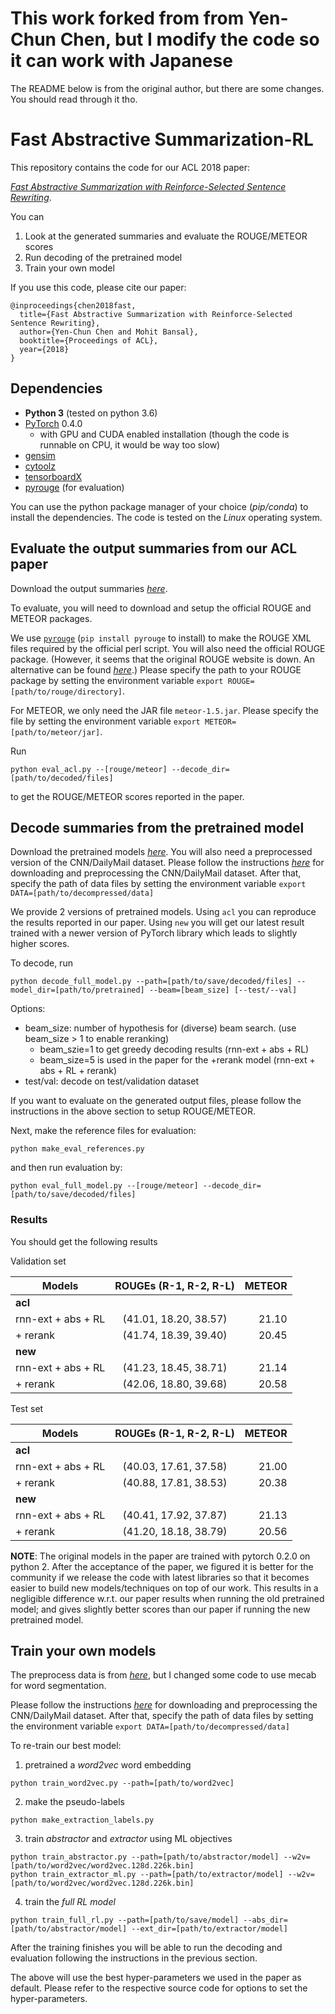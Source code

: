# This work forked from from Yen-Chun Chen, but I modify the code so it can work with Japanese
The README below is from the original author, but there are some changes. You should read through it tho.
# Fast Abstractive Summarization-RL
This repository contains the code for our ACL 2018 paper:

*[Fast Abstractive Summarization with Reinforce-Selected Sentence Rewriting](https://arxiv.org/abs/1805.11080)*.

You can
1. Look at the generated summaries and evaluate the ROUGE/METEOR scores
2. Run decoding of the pretrained model
3. Train your own model

If you use this code, please cite our paper:
```
@inproceedings{chen2018fast,
  title={Fast Abstractive Summarization with Reinforce-Selected Sentence Rewriting},
  author={Yen-Chun Chen and Mohit Bansal},
  booktitle={Proceedings of ACL},
  year={2018}
}
```

## Dependencies
- **Python 3** (tested on python 3.6)
- [PyTorch](https://github.com/pytorch/pytorch) 0.4.0
    - with GPU and CUDA enabled installation (though the code is runnable on CPU, it would be way too slow)
- [gensim](https://github.com/RaRe-Technologies/gensim)
- [cytoolz](https://github.com/pytoolz/cytoolz)
- [tensorboardX](https://github.com/lanpa/tensorboard-pytorch)
- [pyrouge](https://github.com/bheinzerling/pyrouge) (for evaluation)

You can use the python package manager of your choice (*pip/conda*) to install the dependencies.
The code is tested on the *Linux* operating system.

## Evaluate the output summaries from our ACL paper
Download the output summaries *[here](https://bit.ly/acl18_results)*.

To evaluate, you will need to download and setup the official ROUGE and METEOR
packages.

We use [`pyrouge`](https://github.com/bheinzerling/pyrouge)
(`pip install pyrouge` to install)
to make the ROUGE XML files required by the official perl script.
You will also need the official ROUGE package.
(However, it seems that the original ROUGE website is down.
An alternative can be found
*[here](https://github.com/andersjo/pyrouge/tree/master/tools/ROUGE-1.5.5)*.)
Please specify the path to your ROUGE package by setting the environment variable
`export ROUGE=[path/to/rouge/directory]`.


For METEOR, we only need the JAR file `meteor-1.5.jar`.
Please specify the file by setting the environment variable
`export METEOR=[path/to/meteor/jar]`.

Run
```
python eval_acl.py --[rouge/meteor] --decode_dir=[path/to/decoded/files]
```
to get the ROUGE/METEOR scores reported in the paper.

## Decode summaries from the pretrained model
Download the pretrained models *[here](https://bit.ly/acl18_pretrained)*.
You will also need a preprocessed version of the CNN/DailyMail dataset.
Please follow the instructions
*[here](https://github.com/ChenRocks/cnn-dailymail)*
for downloading and preprocessing the CNN/DailyMail dataset.
After that, specify the path of data files by setting the environment variable
`export DATA=[path/to/decompressed/data]`

We provide 2 versions of pretrained models.
Using `acl` you can reproduce the results reported in our paper.
Using `new` you will get our latest result trained with a newer version of PyTorch library
which leads to slightly higher scores.

To decode, run
```
python decode_full_model.py --path=[path/to/save/decoded/files] --model_dir=[path/to/pretrained] --beam=[beam_size] [--test/--val]
```
Options:
- beam_size: number of hypothesis for (diverse) beam search. (use beam_size > 1 to enable reranking)
  - beam_szie=1 to get greedy decoding results (rnn-ext + abs + RL)
  - beam_size=5 is used in the paper for the +rerank model (rnn-ext + abs + RL + rerank)
- test/val: decode on test/validation dataset

If you want to evaluate on the generated output files,
please follow the instructions in the above section to setup ROUGE/METEOR.

Next, make the reference files for evaluation:
```
python make_eval_references.py
```
and then run evaluation by:
```
python eval_full_model.py --[rouge/meteor] --decode_dir=[path/to/save/decoded/files]
```

### Results
You should get the following results

Validation set

| Models             | ROUGEs (R-1, R-2, R-L) | METEOR |
| ------------------ |:----------------------:| ------:|
| **acl** |
| rnn-ext + abs + RL | (41.01, 18.20, 38.57)  |  21.10 |
| + rerank           | (41.74, 18.39, 39.40)  |  20.45 |
| **new** |
| rnn-ext + abs + RL | (41.23, 18.45, 38.71)  |  21.14 |
| + rerank           | (42.06, 18.80, 39.68)  |  20.58 |

Test set

| Models             | ROUGEs (R-1, R-2, R-L) | METEOR |
| ------------------ |:----------------------:| ------:|
| **acl** |
| rnn-ext + abs + RL | (40.03, 17.61, 37.58)  |  21.00 |
| + rerank           | (40.88, 17.81, 38.53)  |  20.38 |
| **new** |
| rnn-ext + abs + RL | (40.41, 17.92, 37.87)  |  21.13 |
| + rerank           | (41.20, 18.18, 38.79)  |  20.56 |

**NOTE**:
The original models in the paper are trained with pytorch 0.2.0 on python 2. 
After the acceptance of the paper, we figured it is better for the community if
we release the code with latest libraries so that it becomes easier to build new
models/techniques on top of our work. 
This results in a negligible difference w.r.t. our paper results when running the old pretrained model;
and gives slightly better scores than our paper if running the new pretrained model.

## Train your own models
The preprocess data is from *[here](https://github.com/ChenRocks/cnn-dailymail)*, but I changed some code to use mecab for word segmentation.

Please follow the instructions
*[here](https://github.com/ChenRocks/cnn-dailymail)*
for downloading and preprocessing the CNN/DailyMail dataset.
After that, specify the path of data files by setting the environment variable
`export DATA=[path/to/decompressed/data]`

To re-train our best model:
1. pretrained a *word2vec* word embedding
```
python train_word2vec.py --path=[path/to/word2vec]
```
2. make the pseudo-labels
```
python make_extraction_labels.py
```
3. train *abstractor* and *extractor* using ML objectives
```
python train_abstractor.py --path=[path/to/abstractor/model] --w2v=[path/to/word2vec/word2vec.128d.226k.bin]
python train_extractor_ml.py --path=[path/to/extractor/model] --w2v=[path/to/word2vec/word2vec.128d.226k.bin]
```
4. train the *full RL model*
```
python train_full_rl.py --path=[path/to/save/model] --abs_dir=[path/to/abstractor/model] --ext_dir=[path/to/extractor/model]
```
After the training finishes you will be able to run the decoding and evaluation following the instructions in the previous section.

The above will use the best hyper-parameters we used in the paper as default.
Please refer to the respective source code for options to set the hyper-parameters.

